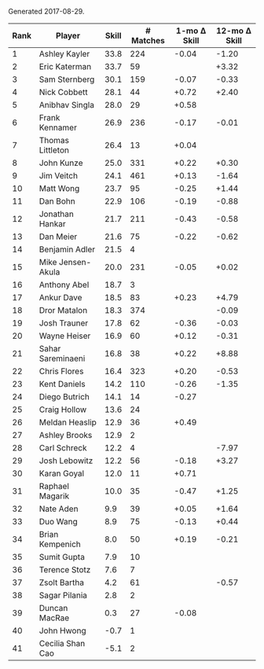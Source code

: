 Generated 2017-08-29.

| Rank | Player            | Skill | # Matches | 1-mo Δ Skill | 12-mo Δ Skill |
|------|-------------------|-------|-----------|--------------|---------------|
|    1 | Ashley Kayler     |  33.8 |       224 |        -0.04 |         -1.20 |
|    2 | Eric Katerman     |  33.7 |        59 |              |         +3.32 |
|    3 | Sam Sternberg     |  30.1 |       159 |        -0.07 |         -0.33 |
|    4 | Nick Cobbett      |  28.1 |        44 |        +0.72 |         +2.40 |
|    5 | Anibhav Singla    |  28.0 |        29 |        +0.58 |               |
|    6 | Frank Kennamer    |  26.9 |       236 |        -0.17 |         -0.01 |
|    7 | Thomas Littleton  |  26.4 |        13 |        +0.04 |               |
|    8 | John Kunze        |  25.0 |       331 |        +0.22 |         +0.30 |
|    9 | Jim Veitch        |  24.1 |       461 |        +0.13 |         -1.64 |
|   10 | Matt Wong         |  23.7 |        95 |        -0.25 |         +1.44 |
|   11 | Dan Bohn          |  22.9 |       106 |        -0.19 |         -0.88 |
|   12 | Jonathan Hankar   |  21.7 |       211 |        -0.43 |         -0.58 |
|   13 | Dan Meier         |  21.6 |        75 |        -0.22 |         -0.62 |
|   14 | Benjamin Adler    |  21.5 |         4 |              |               |
|   15 | Mike Jensen-Akula |  20.0 |       231 |        -0.05 |         +0.02 |
|   16 | Anthony Abel      |  18.7 |         3 |              |               |
|   17 | Ankur Dave        |  18.5 |        83 |        +0.23 |         +4.79 |
|   18 | Dror Matalon      |  18.3 |       374 |              |         -0.09 |
|   19 | Josh Trauner      |  17.8 |        62 |        -0.36 |         -0.03 |
|   20 | Wayne Heiser      |  16.9 |        60 |        +0.12 |         -0.31 |
|   21 | Sahar Sareminaeni |  16.8 |        38 |        +0.22 |         +8.88 |
|   22 | Chris Flores      |  16.4 |       323 |        +0.20 |         -0.53 |
|   23 | Kent Daniels      |  14.2 |       110 |        -0.26 |         -1.35 |
|   24 | Diego Butrich     |  14.1 |        14 |        -0.27 |               |
|   25 | Craig Hollow      |  13.6 |        24 |              |               |
|   26 | Meldan Heaslip    |  12.9 |        36 |        +0.49 |               |
|   27 | Ashley Brooks     |  12.9 |         2 |              |               |
|   28 | Carl Schreck      |  12.2 |         4 |              |         -7.97 |
|   29 | Josh Lebowitz     |  12.2 |        56 |        -0.18 |         +3.27 |
|   30 | Karan Goyal       |  12.0 |        11 |        +0.71 |               |
|   31 | Raphael Magarik   |  10.0 |        35 |        -0.47 |         +1.25 |
|   32 | Nate Aden         |   9.9 |        39 |        +0.05 |         +1.64 |
|   33 | Duo Wang          |   8.9 |        75 |        -0.13 |         +0.44 |
|   34 | Brian Kempenich   |   8.0 |        50 |        +0.19 |         -0.21 |
|   35 | Sumit Gupta       |   7.9 |        10 |              |               |
|   36 | Terence Stotz     |   7.6 |         7 |              |               |
|   37 | Zsolt Bartha      |   4.2 |        61 |              |         -0.57 |
|   38 | Sagar Pilania     |   2.8 |         2 |              |               |
|   39 | Duncan MacRae     |   0.3 |        27 |        -0.08 |               |
|   40 | John Hwong        |  -0.7 |         1 |              |               |
|   41 | Cecilia Shan Cao  |  -5.1 |         2 |              |               |